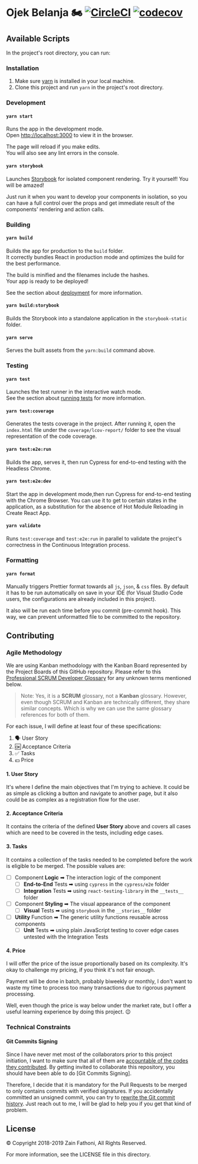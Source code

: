 # Ojek Belanja 🏍 [![CircleCI](https://circleci.com/gh/zainfathoni/obel.svg?style=shield&circle-token=1000aed8de1cb706801f05d5e9b1dc368bf13a46)](https://circleci.com/gh/zainfathoni/obel) [![codecov](https://codecov.io/gh/zainfathoni/obel/branch/master/graph/badge.svg?token=KBOL05Mq5P)](https://codecov.io/gh/zainfathoni/obel)

## Available Scripts

In the project's root directory, you can run:

### Installation

1. Make sure [yarn](https://yarnpkg.com) is installed in your local machine.
2. Clone this project and run `yarn` in the project's root directory.

### Development

#### `yarn start`

Runs the app in the development mode.<br>
Open [http://localhost:3000](http://localhost:3000) to view it in the browser.

The page will reload if you make edits.<br>
You will also see any lint errors in the console.

#### `yarn storybook`

Launches [Storybook](https://storybook.js.org/) for isolated component rendering.
Try it yourself! You will be amazed!

Just run it when you want to develop your components in isolation, so you can have a full control over the props and get immediate result of the components' rendering and action calls.

### Building

#### `yarn build`

Builds the app for production to the `build` folder.<br>
It correctly bundles React in production mode and optimizes the build for the best performance.

The build is minified and the filenames include the hashes.<br>
Your app is ready to be deployed!

See the section about [deployment](https://facebook.github.io/create-react-app/docs/deployment) for more information.

#### `yarn build:storybook`

Builds the Storybook into a standalone application in the `storybook-static` folder.

#### `yarn serve`

Serves the built assets from the `yarn:build` command above.

### Testing

#### `yarn test`

Launches the test runner in the interactive watch mode.<br>
See the section about [running tests](https://facebook.github.io/create-react-app/docs/running-tests) for more information.

#### `yarn test:coverage`

Generates the tests coverage in the project.
After running it, open the `index.html` file under the `coverage/lcov-report/` folder to see the visual representation of the code coverage.

#### `yarn test:e2e:run`

Builds the app, serves it, then run Cypress for end-to-end testing with the Headless Chrome.

#### `yarn test:e2e:dev`

Start the app in development mode,then run Cypress for end-to-end testing with the Chrome Browser.
You can use it to get to certain states in the application, as a substitution for the absence of Hot Module Reloading in Create React App.

#### `yarn validate`

Runs `test:coverage` and `test:e2e:run` in parallel to validate the project's correctness in the Continuous Integration process.

### Formatting

#### `yarn format`

Manually triggers Prettier format towards all `js`, `json`, & `css` files.
By default it has to be run automatically on save in your IDE (for Visual Studio Code users, the configurations are already included in this project).

It also will be run each time before you commit (pre-commit hook).
This way, we can prevent unformatted file to be committed to the repository.

## Contributing

### Agile Methodology

We are using Kanban methodology with the Kanban Board represented by the Project Boards of this GitHub repository.
Please refer to this [Professional SCRUM Developer Glossary](https://www.scrum.org/resources/professional-scrum-developer-glossary) for any unknown terms mentioned below.

> Note: Yes, it is a **SCRUM** glossary, not a **Kanban** glossary. However, even though SCRUM and Kanban are technically different, they share similar concepts. Which is why we can use the same glossary references for both of them.

For each issue, I will define at least four of these specifications:

1. 🗣 User Story
2. 🆗 Acceptance Criteria
3. ✅ Tasks
4. 💵 Price

#### 1. User Story

It's where I define the main objectives that I'm trying to achieve.
It could be as simple as clicking a button and navigate to another page, but it also could be as complex as a registration flow for the user.

#### 2. Acceptance Criteria

It contains the criteria of the defined **User Story** above and covers all cases which are need to be covered in the tests, including edge cases.

#### 3. Tasks

It contains a collection of the tasks needed to be completed before the work is eligible to be merged.
The possible values are:

- [ ] Component **Logic** ➡ The interaction logic of the component
  - [ ] **End-to-End** Tests ➡ using `cypress` in the `cypress/e2e` folder
  - [ ] **Integration** Tests ➡ using `react-testing-library` in the `__tests__` folder
- [ ] Component **Styling** ➡ The visual appearance of the component
  - [ ] **Visual** Tests ➡ using `storybook` in the `__stories__` folder
- [ ] **Utility** Function ➡ The generic utility functions reusable across components
  - [ ] **Unit** Tests ➡ using plain JavaScript testing to cover edge cases untested with the Integration Tests

#### 4. Price

I will offer the price of the issue proportionally based on its complexity.
It's okay to challenge my pricing, if you think it's not fair enough.

Payment will be done in batch, probably biweekly or monthly, I don't want to waste my time to process too many transactions due to rigorous payment processing.

Well, even though the price is way below under the market rate, but I offer a useful learning experience by doing this project. 😉

### Technical Constraints

#### Git Commits Signing

Since I have never met most of the collaborators prior to this project initiation, I want to make sure that all of them are [accountable of the codes they contributed](https://nvisium.com/blog/2017/06/21/securing-github-commits-with-gpg-signing.html). By getting invited to collaborate this repository, you should have been able to do [Git Commits Signing].

Therefore, I decide that it is mandatory for the Pull Requests to be merged to only contains commits with verified signatures.
If you accidentally committed an unsigned commit, you can try to [rewrite the Git commit history](https://www.atlassian.com/git/tutorials/rewriting-history).
Just reach out to me, I will be glad to help you if you get that kind of problem.

## License

© Copyright 2018-2019 Zain Fathoni, All Rights Reserved.

For more information, see the LICENSE file in this directory.
